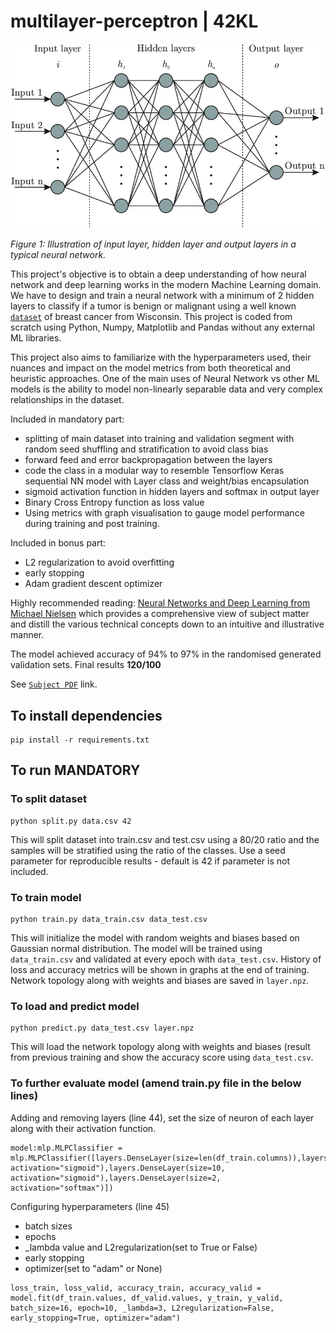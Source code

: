 # multilayer-perceptron | 42KL

![Neural Network](https://github.com/mseong123/multilayer-perceptron/blob/main/NN.png)

*Figure 1: Illustration of input layer, hidden layer and output layers in a typical neural network.*

This project's objective is to obtain a deep understanding of how neural network and deep learning works in the modern Machine Learning domain. We have to design and train a neural network with a minimum of 2 hidden layers to classify if a tumor is benign or malignant using a well known [`dataset`](https://archive.ics.uci.edu/dataset/17/breast+cancer+wisconsin+diagnostic) of breast cancer from Wisconsin. This project is coded from scratch using Python, Numpy, Matplotlib and Pandas without any external ML libraries. 

This project also aims to familiarize with the hyperparameters used, their nuances and impact on the model metrics from both theoretical and heuristic approaches. One of the main uses of Neural Network vs other ML models is the ability to model non-linearly separable data and very complex relationships in the dataset.

Included in mandatory part:
 - splitting of main dataset into training and validation segment with random seed shuffling and stratification to avoid class bias
 - forward feed and error backpropagation between the layers
 - code the class in a modular way to resemble Tensorflow Keras sequential NN model with Layer class and weight/bias encapsulation
 - sigmoid activation function in hidden layers and softmax in output layer
 - Binary Cross Entropy function as loss value
 - Using metrics with graph visualisation to gauge model performance during training and post training.

Included in bonus part:
 - L2 regularization to avoid overfitting
 - early stopping
 - Adam gradient descent optimizer

Highly recommended reading: [Neural Networks and Deep Learning from Michael Nielsen](http://neuralnetworksanddeeplearning.com/index.html) which provides a comprehensive view of subject matter and distill the 
various technical concepts down to an intuitive and illustrative manner.

The model achieved accuracy of 94% to 97% in the randomised generated validation sets. 
Final results **120/100**

See [`Subject PDF`](https://github.com/mseong123/multilayer-perceptron/blob/main/en.subject.pdf) link.

## To install dependencies
```
pip install -r requirements.txt
```

## To run MANDATORY

### To split dataset
```
python split.py data.csv 42
```
This will split dataset into train.csv and test.csv using a 80/20 ratio and the samples will be stratified using the ratio of the classes. Use a seed parameter for reproducible results - default is 42 if parameter is not included.

### To train model
```
python train.py data_train.csv data_test.csv
```
This will initialize the model with random weights and biases based on Gaussian normal distribution. The model will be trained using `data_train.csv` and validated at every epoch with `data_test.csv`.
History of loss and accuracy metrics will be shown in graphs at the end of training. Network topology along with weights and biases are saved in `layer.npz`.

### To load and predict model
```
python predict.py data_test.csv layer.npz
```
This will load the network topology along with weights and biases (result from previous training and show the accuracy score using `data_test.csv`.

### To further evaluate model (amend train.py file in the below lines)
Adding and removing layers (line 44), set the size of neuron of each layer along with their activation function.
```
model:mlp.MLPClassifier = mlp.MLPClassifier([layers.DenseLayer(size=len(df_train.columns)),layers.DenseLayer(size=20, activation="sigmoid"),layers.DenseLayer(size=10, activation="sigmoid"),layers.DenseLayer(size=2, activation="softmax")])
```
Configuring hyperparameters (line 45)
- batch sizes
- epochs
- _lambda value and L2regularization(set to True or False)
- early stopping
- optimizer(set to "adam" or None)
```
loss_train, loss_valid, accuracy_train, accuracy_valid = model.fit(df_train.values, df_valid.values, y_train, y_valid, batch_size=16, epoch=10, _lambda=3, L2regularization=False, early_stopping=True, optimizer="adam")
```

